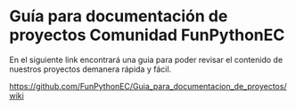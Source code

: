 # Guía para documentación de proyectos Comunidad FunPythonEC
En el siguiente link encontrará una guia para poder revisar el contenido de nuestros proyectos demanera rápida y fácil. 

https://github.com/FunPythonEC/Guia_para_documentacion_de_proyectos/wiki

